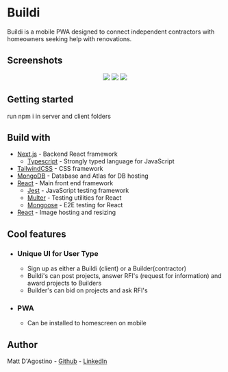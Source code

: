 # Buildi

Buildi is a mobile PWA designed to connect independent contractors with homeowners seeking help with renovations.

## Screenshots

<p align="center" display="flex">
  <img src="./readme/clientprojectview.png" />
  <img src="./readme/createproject.png" />
  <img src="./readme/contractorprojectview.png" />

</p>

## Getting started

run npm i in server and client folders

## Build with

- [Next.js](https://nextjs.org/) - Backend React framework
  - [Typescript](https://www.typescriptlang.org/) - Strongly typed language for JavaScript
- [TailwindCSS](https://tailwindcss.com/) - CSS framework
- [MongoDB](https://www.mongodb.com/) - Database and Atlas for DB hosting
- [React](https://reactjs.org/) - Main front end framework
  - [Jest](https://jestjs.io/) - JavaScript testing framework
  - [Multer](https://testing-library.com/) - Testing utilities for React
  - [Mongoose](https://www.cypress.io/) - E2E testing for React
- [React](https://cloudinary.com/) - Image hosting and resizing

## Cool features

- ### Unique UI for User Type

  - Sign up as either a Buildi (client) or a Builder(contractor)
  - Buildi's can post projects, answer RFI's (request for information) and award projects to Builders
  - Builder's can bid on projects and ask RFI's

- ### PWA

  - Can be installed to homescreen on mobile

## Author

Matt D'Agostino - [Github](https://github.com/mattdags982) - [LinkedIn](https://www.linkedin.com/in/matthewgregorydagostino)
